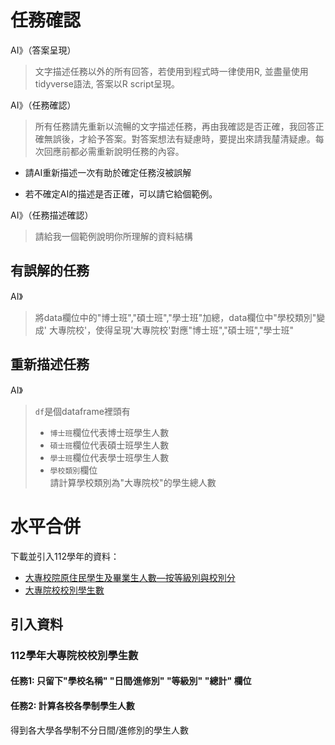 # 任務確認

AI》（答案呈現）
> 文字描述任務以外的所有回答，若使用到程式時一律使用R, 並盡量使用tidyverse語法, 答案以R script呈現。

AI》（任務確認）
> 所有任務請先重新以流暢的文字描述任務，再由我確認是否正確，我回答正確無誤後，才給予答案。對答案想法有疑慮時，要提出來請我𨤳清疑慮。每次回應前都必需重新說明任務的內容。


 - 請AI重新描述一次有助於確定任務沒被誤解

- 若不確定AI的描述是否正確，可以請它給個範例。

AI》（任務描述確認）
> 請給我一個範例說明你所理解的資料結構
  
## 有誤解的任務

AI》
> 將data欄位中的"博士班","碩士班","學士班"加總，data欄位中"學校類別"變成' 大專院校'，使得呈現'大專院校'對應"博士班","碩士班","學士班"

## 重新描述任務

AI》
> `df`是個dataframe裡頭有
> - `博士班`欄位代表博士班學生人數
> - `碩士班`欄位代表碩士班學生人數
> - `學士班`欄位代表學士班學生人數
> - `學校類別`欄位  
> 請計算學校類別為"大專院校"的學生總人數

# 水平合併

下載並引入112學年的資料：

- [大專校院原住民學生及畢業生人數—按等級別與校別分](https://data.gov.tw/dataset/33514)  
- [大專院校校別學生數](https://data.gov.tw/dataset/6231)

## 引入資料

### 112學年大專院校校別學生數

#### 任務1: 只留下"學校名稱"    "日間∕進修別" "等級別" "總計" 欄位

#### 任務2: 計算各校各學制學生人數

得到各大學各學制不分日間/進修別的學生人數

## 